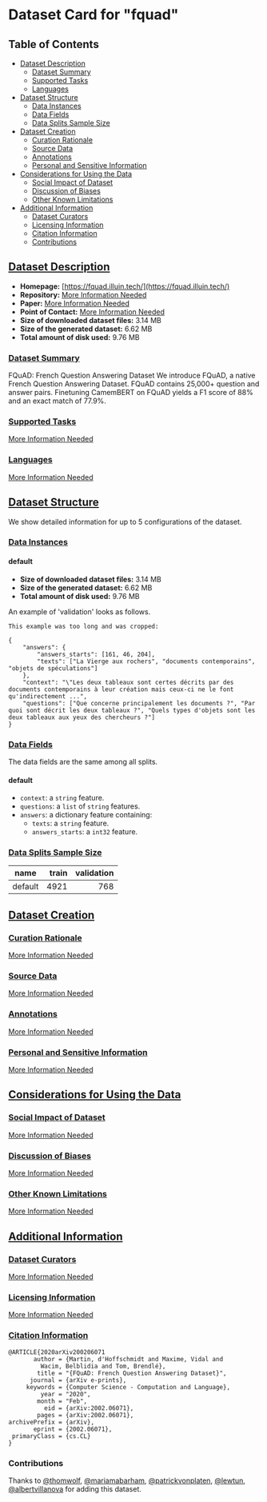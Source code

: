 ---
---

# Dataset Card for "fquad"

## Table of Contents
- [Dataset Description](#dataset-description)
  - [Dataset Summary](#dataset-summary)
  - [Supported Tasks](#supported-tasks)
  - [Languages](#languages)
- [Dataset Structure](#dataset-structure)
  - [Data Instances](#data-instances)
  - [Data Fields](#data-fields)
  - [Data Splits Sample Size](#data-splits-sample-size)
- [Dataset Creation](#dataset-creation)
  - [Curation Rationale](#curation-rationale)
  - [Source Data](#source-data)
  - [Annotations](#annotations)
  - [Personal and Sensitive Information](#personal-and-sensitive-information)
- [Considerations for Using the Data](#considerations-for-using-the-data)
  - [Social Impact of Dataset](#social-impact-of-dataset)
  - [Discussion of Biases](#discussion-of-biases)
  - [Other Known Limitations](#other-known-limitations)
- [Additional Information](#additional-information)
  - [Dataset Curators](#dataset-curators)
  - [Licensing Information](#licensing-information)
  - [Citation Information](#citation-information)
  - [Contributions](#contributions)

## [Dataset Description](#dataset-description)

- **Homepage:** [https://fquad.illuin.tech/](https://fquad.illuin.tech/)
- **Repository:** [More Information Needed](https://github.com/huggingface/datasets/blob/master/CONTRIBUTING.md#how-to-contribute-to-the-dataset-cards)
- **Paper:** [More Information Needed](https://github.com/huggingface/datasets/blob/master/CONTRIBUTING.md#how-to-contribute-to-the-dataset-cards)
- **Point of Contact:** [More Information Needed](https://github.com/huggingface/datasets/blob/master/CONTRIBUTING.md#how-to-contribute-to-the-dataset-cards)
- **Size of downloaded dataset files:** 3.14 MB
- **Size of the generated dataset:** 6.62 MB
- **Total amount of disk used:** 9.76 MB

### [Dataset Summary](#dataset-summary)

FQuAD: French Question Answering Dataset
We introduce FQuAD, a native French Question Answering Dataset. FQuAD contains 25,000+ question and answer pairs.
Finetuning CamemBERT on FQuAD yields a F1 score of 88% and an exact match of 77.9%.

### [Supported Tasks](#supported-tasks)

[More Information Needed](https://github.com/huggingface/datasets/blob/master/CONTRIBUTING.md#how-to-contribute-to-the-dataset-cards)

### [Languages](#languages)

[More Information Needed](https://github.com/huggingface/datasets/blob/master/CONTRIBUTING.md#how-to-contribute-to-the-dataset-cards)

## [Dataset Structure](#dataset-structure)

We show detailed information for up to 5 configurations of the dataset.

### [Data Instances](#data-instances)

#### default

- **Size of downloaded dataset files:** 3.14 MB
- **Size of the generated dataset:** 6.62 MB
- **Total amount of disk used:** 9.76 MB

An example of 'validation' looks as follows.
```
This example was too long and was cropped:

{
    "answers": {
        "answers_starts": [161, 46, 204],
        "texts": ["La Vierge aux rochers", "documents contemporains", "objets de spéculations"]
    },
    "context": "\"Les deux tableaux sont certes décrits par des documents contemporains à leur création mais ceux-ci ne le font qu'indirectement ...",
    "questions": ["Que concerne principalement les documents ?", "Par quoi sont décrit les deux tableaux ?", "Quels types d'objets sont les deux tableaux aux yeux des chercheurs ?"]
}
```

### [Data Fields](#data-fields)

The data fields are the same among all splits.

#### default
- `context`: a `string` feature.
- `questions`: a `list` of `string` features.
- `answers`: a dictionary feature containing:
  - `texts`: a `string` feature.
  - `answers_starts`: a `int32` feature.

### [Data Splits Sample Size](#data-splits-sample-size)

| name  |train|validation|
|-------|----:|---------:|
|default| 4921|       768|

## [Dataset Creation](#dataset-creation)

### [Curation Rationale](#curation-rationale)

[More Information Needed](https://github.com/huggingface/datasets/blob/master/CONTRIBUTING.md#how-to-contribute-to-the-dataset-cards)

### [Source Data](#source-data)

[More Information Needed](https://github.com/huggingface/datasets/blob/master/CONTRIBUTING.md#how-to-contribute-to-the-dataset-cards)

### [Annotations](#annotations)

[More Information Needed](https://github.com/huggingface/datasets/blob/master/CONTRIBUTING.md#how-to-contribute-to-the-dataset-cards)

### [Personal and Sensitive Information](#personal-and-sensitive-information)

[More Information Needed](https://github.com/huggingface/datasets/blob/master/CONTRIBUTING.md#how-to-contribute-to-the-dataset-cards)

## [Considerations for Using the Data](#considerations-for-using-the-data)

### [Social Impact of Dataset](#social-impact-of-dataset)

[More Information Needed](https://github.com/huggingface/datasets/blob/master/CONTRIBUTING.md#how-to-contribute-to-the-dataset-cards)

### [Discussion of Biases](#discussion-of-biases)

[More Information Needed](https://github.com/huggingface/datasets/blob/master/CONTRIBUTING.md#how-to-contribute-to-the-dataset-cards)

### [Other Known Limitations](#other-known-limitations)

[More Information Needed](https://github.com/huggingface/datasets/blob/master/CONTRIBUTING.md#how-to-contribute-to-the-dataset-cards)

## [Additional Information](#additional-information)

### [Dataset Curators](#dataset-curators)

[More Information Needed](https://github.com/huggingface/datasets/blob/master/CONTRIBUTING.md#how-to-contribute-to-the-dataset-cards)

### [Licensing Information](#licensing-information)

[More Information Needed](https://github.com/huggingface/datasets/blob/master/CONTRIBUTING.md#how-to-contribute-to-the-dataset-cards)

### [Citation Information](#citation-information)

```
@ARTICLE{2020arXiv200206071
       author = {Martin, d'Hoffschmidt and Maxime, Vidal and
         Wacim, Belblidia and Tom, Brendlé},
        title = "{FQuAD: French Question Answering Dataset}",
      journal = {arXiv e-prints},
     keywords = {Computer Science - Computation and Language},
         year = "2020",
        month = "Feb",
          eid = {arXiv:2002.06071},
        pages = {arXiv:2002.06071},
archivePrefix = {arXiv},
       eprint = {2002.06071},
 primaryClass = {cs.CL}
}

```


### Contributions

Thanks to [@thomwolf](https://github.com/thomwolf), [@mariamabarham](https://github.com/mariamabarham), [@patrickvonplaten](https://github.com/patrickvonplaten), [@lewtun](https://github.com/lewtun), [@albertvillanova](https://github.com/albertvillanova) for adding this dataset.